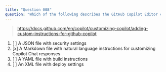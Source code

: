 ```yaml
---
title: "Question 008"
question: "Which of the following describes the GitHub Copilot Editor configuration file?"
---
```



> https://docs.github.com/en/copilot/customizing-copilot/adding-custom-instructions-for-github-copilot
1. [ ] A JSON file with security settings
1. [x] A Markdown file with natural language instructions for customizing Copilot Chat responses
1. [ ] A YAML file with build instructions
1. [ ] An XML file with deploy settings

